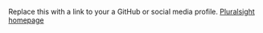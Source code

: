 Replace this with a link to your a GitHub or social media profile.
[Pluralsight homepage](https://www.pluralsight.com)
